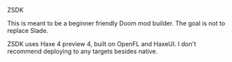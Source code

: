 ZSDK

This is meant to be a beginner friendly Doom mod builder. The goal is not to replace Slade.

ZSDK uses Haxe 4 preview 4, built on OpenFL and HaxeUI. I don't recommend deploying to any targets besides native.